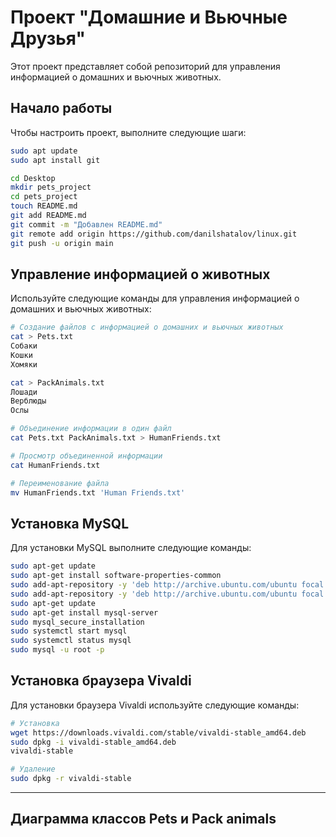 # Проект "Домашние и Вьючные Друзья"

Этот проект представляет собой репозиторий для управления информацией о домашних и вьючных животных.

## Начало работы

Чтобы настроить проект, выполните следующие шаги:

```bash
sudo apt update
sudo apt install git

cd Desktop
mkdir pets_project
cd pets_project
touch README.md
git add README.md
git commit -m "Добавлен README.md"
git remote add origin https://github.com/danilshatalov/linux.git
git push -u origin main
```

## Управление информацией о животных

Используйте следующие команды для управления информацией о домашних и вьючных животных:
```bash
# Создание файлов с информацией о домашних и вьючных животных
cat > Pets.txt 
Собаки
Кошки
Хомяки

cat > PackAnimals.txt 
Лошади
Верблюды
Ослы

# Объединение информации в один файл
cat Pets.txt PackAnimals.txt > HumanFriends.txt

# Просмотр объединенной информации
cat HumanFriends.txt

# Переименование файла
mv HumanFriends.txt 'Human Friends.txt'
```
## Установка MySQL

Для установки MySQL выполните следующие команды:


```bash
sudo apt-get update
sudo apt-get install software-properties-common
sudo add-apt-repository -y 'deb http://archive.ubuntu.com/ubuntu focal universe'
sudo add-apt-repository -y 'deb http://archive.ubuntu.com/ubuntu focal main universe'
sudo apt-get update
sudo apt-get install mysql-server
sudo mysql_secure_installation
sudo systemctl start mysql
sudo systemctl status mysql
sudo mysql -u root -p
```
## Установка браузера Vivaldi

Для установки браузера Vivaldi используйте следующие команды:


```bash
# Установка
wget https://downloads.vivaldi.com/stable/vivaldi-stable_amd64.deb
sudo dpkg -i vivaldi-stable_amd64.deb
vivaldi-stable

# Удаление 
sudo dpkg -r vivaldi-stable
```
___

## Диаграмма классов Pets и Pack animals


